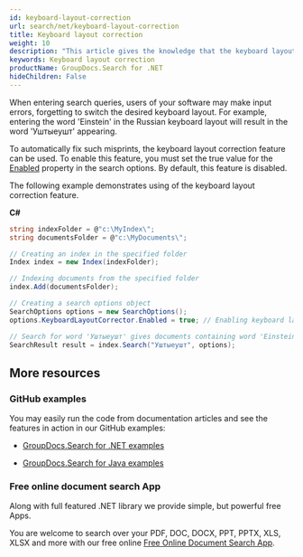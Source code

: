 ```yaml
---
id: keyboard-layout-correction
url: search/net/keyboard-layout-correction
title: Keyboard layout correction
weight: 10
description: "This article gives the knowledge that the keyboard layout correction feature can be used when entering search queries, users of your software may make input errors, forgetting to switch the desired keyboard layout."
keywords: Keyboard layout correction
productName: GroupDocs.Search for .NET
hideChildren: False
---
```

When entering search queries, users of your software may make input errors, forgetting to switch the desired keyboard layout. For example, entering the word 'Einstein' in the Russian keyboard layout will result in the word 'Уштыеушт' appearing.

To automatically fix such misprints, the keyboard layout correction feature can be used. To enable this feature, you must set the true value for the [Enabled](https://apireference.groupdocs.com/net/search/groupdocs.search.options/keyboardlayoutcorrectoroptions/properties/enabled) property in the search options. By default, this feature is disabled.

The following example demonstrates using of the keyboard layout correction feature.

**C#**

```csharp
string indexFolder = @"c:\MyIndex\";
string documentsFolder = @"c:\MyDocuments\";

// Creating an index in the specified folder
Index index = new Index(indexFolder);

// Indexing documents from the specified folder
index.Add(documentsFolder);

// Creating a search options object
SearchOptions options = new SearchOptions();
options.KeyboardLayoutCorrector.Enabled = true; // Enabling keyboard layout correction

// Search for word 'Уштыеушт' gives documents containing word 'Einstein'
SearchResult result = index.Search("Уштыеушт", options);
```

## More resources

### GitHub examples

You may easily run the code from documentation articles and see the features in action in our GitHub examples:

*   [GroupDocs.Search for .NET examples](https://github.com/groupdocs-search/GroupDocs.Search-for-.NET)
    
*   [GroupDocs.Search for Java examples](https://github.com/groupdocs-search/GroupDocs.Search-for-Java)
    

### Free online document search App

Along with full featured .NET library we provide simple, but powerful free Apps.

You are welcome to search over your PDF, DOC, DOCX, PPT, PPTX, XLS, XLSX and more with our free online [Free Online Document Search App](https://products.groupdocs.app/search).
